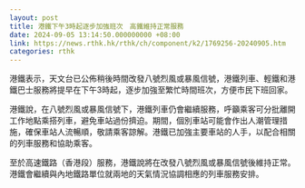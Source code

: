```yaml
---
layout: post
title: 港鐵下午3時起逐步加強班次　高鐵維持正常服務
date: 2024-09-05 13:14:50.000000000 +08:00
link: https://news.rthk.hk/rthk/ch/component/k2/1769256-20240905.htm
categories: rthk
---
```


港鐵表示，天文台已公佈稍後時間改發八號烈風或暴風信號，港鐵列車、輕鐵和港鐵巴士服務將提早在下午3時起，逐步加強至繁忙時間班次，方便市民下班回家。

港鐵說，在八號烈風或暴風信號下，港鐵列車仍會繼續服務，呼籲乘客可分批離開工作地點乘搭列車，避免車站過份擠迫。期間，個別車站可能會作出人潮管理措施，確保車站人流暢順，敬請乘客諒解。港鐵已加強主要車站的人手，以配合相關的列車服務和協助乘客。

至於高速鐵路（香港段）服務，港鐵說將在改發八號烈風或暴風信號後維持正常。港鐵會繼續與內地鐵路單位就兩地的天氣情況協調相應的列車服務安排。
